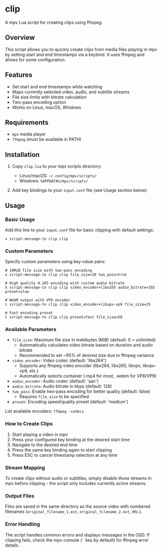 # clip

A mpv Lua script for creating clips using ffmpeg.

## Overview

This script allows you to quickly create clips from media files playing in mpv by setting start and end timestamps via a keybind. It uses ffmpeg and allows for some configuration.

## Features

- Set start and end timestamps while watching
- Maps currently selected video, audio, and subtitle streams
- File size limits with bitrate calculation
- Two-pass encoding option
- Works on Linux, macOS, Windows

## Requirements

- `mpv` media player
- `ffmpeg` (must be available in PATH)

## Installation

1. Copy `clip.lua` to your mpv scripts directory:
   - Linux/macOS: `~/.config/mpv/scripts/`
   - Windows: `%APPDATA%/mpv/scripts/`

2. Add key bindings to your `input.conf` file (see Usage section below)

## Usage

### Basic Usage

Add this line to your `input.conf` file for basic clipping with default settings:

```
x script-message-to clip clip
```

### Custom Parameters

Specify custom parameters using key-value pairs:

```
# 10MiB file size with two-pass encoding
x script-message-to clip clip file_size=10 two_pass=true

# High quality H.265 encoding with custom audio bitrate
X script-message-to clip clip video_encoder=libx265 audio_bitrate=192 preset=slow

# WebM output with VP9 encoder
c script-message-to clip clip video_encoder=libvpx-vp9 file_size=25

# Fast encoding preset
C script-message-to clip clip preset=fast file_size=50
```

### Available Parameters

- `file_size`: Maximum file size in mebibytes (MiB) (default: 0 = unlimited)
  - Automatically calculates video bitrate based on duration and audio bitrate
  - Recommended to set ~95% of desired size due to ffmpeg variance
- `video_encoder`: Video codec (default: 'libx264')
  - Supports any ffmpeg video encoder (libx264, libx265, libvpx, libvpx-vp9, etc.)
  - Automatically selects container (.mp4 for most, .webm for VP8/VP9)
- `audio_encoder`: Audio codec (default: 'aac')
- `audio_bitrate`: Audio bitrate in kbps (default: 128)
- `two_pass`: Enable two-pass encoding for better quality (default: false)
  - Requires `file_size` to be specified
- `preset`: Encoding speed/quality preset (default: 'medium')

List available encoders: `ffmpeg -codecs`

### How to Create Clips

1. Start playing a video in mpv
2. Press your configured key binding at the desired start time
3. Navigate to the desired end time
4. Press the same key binding again to start clipping
5. Press ESC to cancel timestamp selection at any time

### Stream Mapping

To create clips without audio or subtitles, simply disable those streams in mpv before clipping - the script only includes currently active streams.

### Output Files

Files are saved in the same directory as the source video with numbered filenames (`original_filename_1.ext`, `original_filename_2.ext`, etc.).

### Error Handling

The script handles common errors and displays messages in the OSD. If clipping fails, check the mpv console (`` ` `` key by default) for ffmpeg error details.
